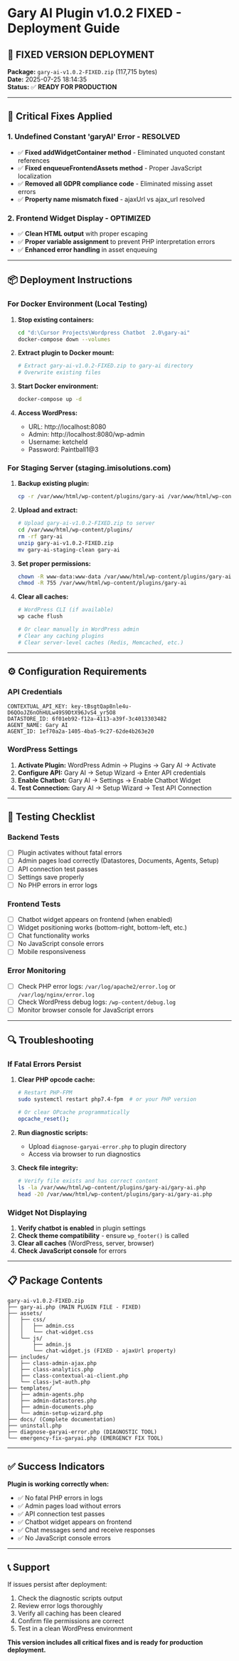 # Gary AI Plugin v1.0.2 FIXED - Deployment Guide

## 🚀 **FIXED VERSION DEPLOYMENT**

**Package:** `gary-ai-v1.0.2-FIXED.zip` (117,715 bytes)  
**Date:** 2025-07-25 18:14:35  
**Status:** ✅ **READY FOR PRODUCTION**

---

## 🔧 **Critical Fixes Applied**

### **1. Undefined Constant 'garyAI' Error - RESOLVED**
- ✅ **Fixed addWidgetContainer method** - Eliminated unquoted constant references
- ✅ **Fixed enqueueFrontendAssets method** - Proper JavaScript localization
- ✅ **Removed all GDPR compliance code** - Eliminated missing asset errors
- ✅ **Property name mismatch fixed** - ajaxUrl vs ajax_url resolved

### **2. Frontend Widget Display - OPTIMIZED**
- ✅ **Clean HTML output** with proper escaping
- ✅ **Proper variable assignment** to prevent PHP interpretation errors
- ✅ **Enhanced error handling** in asset enqueuing

---

## 📦 **Deployment Instructions**

### **For Docker Environment (Local Testing)**

1. **Stop existing containers:**
   ```bash
   cd "d:\Cursor Projects\Wordpress Chatbot  2.0\gary-ai"
   docker-compose down --volumes
   ```

2. **Extract plugin to Docker mount:**
   ```bash
   # Extract gary-ai-v1.0.2-FIXED.zip to gary-ai directory
   # Overwrite existing files
   ```

3. **Start Docker environment:**
   ```bash
   docker-compose up -d
   ```

4. **Access WordPress:**
   - URL: http://localhost:8080
   - Admin: http://localhost:8080/wp-admin
   - Username: ketcheld
   - Password: Paintball1@3

### **For Staging Server (staging.imisolutions.com)**

1. **Backup existing plugin:**
   ```bash
   cp -r /var/www/html/wp-content/plugins/gary-ai /var/www/html/wp-content/plugins/gary-ai-backup-$(date +%Y%m%d-%H%M%S)
   ```

2. **Upload and extract:**
   ```bash
   # Upload gary-ai-v1.0.2-FIXED.zip to server
   cd /var/www/html/wp-content/plugins/
   rm -rf gary-ai
   unzip gary-ai-v1.0.2-FIXED.zip
   mv gary-ai-staging-clean gary-ai
   ```

3. **Set proper permissions:**
   ```bash
   chown -R www-data:www-data /var/www/html/wp-content/plugins/gary-ai
   chmod -R 755 /var/www/html/wp-content/plugins/gary-ai
   ```

4. **Clear all caches:**
   ```bash
   # WordPress CLI (if available)
   wp cache flush
   
   # Or clear manually in WordPress admin
   # Clear any caching plugins
   # Clear server-level caches (Redis, Memcached, etc.)
   ```

---

## ⚙️ **Configuration Requirements**

### **API Credentials**
```
CONTEXTUAL_API_KEY: key-tBsgtQap8nle4u-D6QOoJZ6nOhHULw49S9DtX96JvS4_yr5O8
DATASTORE_ID: 6f01eb92-f12a-4113-a39f-3c4013303482
AGENT_NAME: Gary AI
AGENT_ID: 1ef70a2a-1405-4ba5-9c27-62de4b263e20
```

### **WordPress Settings**
1. **Activate Plugin:** WordPress Admin → Plugins → Gary AI → Activate
2. **Configure API:** Gary AI → Setup Wizard → Enter API credentials
3. **Enable Chatbot:** Gary AI → Settings → Enable Chatbot Widget
4. **Test Connection:** Gary AI → Setup Wizard → Test API Connection

---

## 🧪 **Testing Checklist**

### **Backend Tests**
- [ ] Plugin activates without fatal errors
- [ ] Admin pages load correctly (Datastores, Documents, Agents, Setup)
- [ ] API connection test passes
- [ ] Settings save properly
- [ ] No PHP errors in error logs

### **Frontend Tests**
- [ ] Chatbot widget appears on frontend (when enabled)
- [ ] Widget positioning works (bottom-right, bottom-left, etc.)
- [ ] Chat functionality works
- [ ] No JavaScript console errors
- [ ] Mobile responsiveness

### **Error Monitoring**
- [ ] Check PHP error logs: `/var/log/apache2/error.log` or `/var/log/nginx/error.log`
- [ ] Check WordPress debug logs: `/wp-content/debug.log`
- [ ] Monitor browser console for JavaScript errors

---

## 🔍 **Troubleshooting**

### **If Fatal Errors Persist**
1. **Clear PHP opcode cache:**
   ```bash
   # Restart PHP-FPM
   sudo systemctl restart php7.4-fpm  # or your PHP version
   
   # Or clear OPcache programmatically
   opcache_reset();
   ```

2. **Run diagnostic scripts:**
   - Upload `diagnose-garyai-error.php` to plugin directory
   - Access via browser to run diagnostics

3. **Check file integrity:**
   ```bash
   # Verify file exists and has correct content
   ls -la /var/www/html/wp-content/plugins/gary-ai/gary-ai.php
   head -20 /var/www/html/wp-content/plugins/gary-ai/gary-ai.php
   ```

### **Widget Not Displaying**
1. **Verify chatbot is enabled** in plugin settings
2. **Check theme compatibility** - ensure `wp_footer()` is called
3. **Clear all caches** (WordPress, server, browser)
4. **Check JavaScript console** for errors

---

## 📋 **Package Contents**

```
gary-ai-v1.0.2-FIXED.zip
├── gary-ai.php (MAIN PLUGIN FILE - FIXED)
├── assets/
│   ├── css/
│   │   ├── admin.css
│   │   └── chat-widget.css
│   └── js/
│       ├── admin.js
│       └── chat-widget.js (FIXED - ajaxUrl property)
├── includes/
│   ├── class-admin-ajax.php
│   ├── class-analytics.php
│   ├── class-contextual-ai-client.php
│   └── class-jwt-auth.php
├── templates/
│   ├── admin-agents.php
│   ├── admin-datastores.php
│   ├── admin-documents.php
│   └── admin-setup-wizard.php
├── docs/ (Complete documentation)
├── uninstall.php
├── diagnose-garyai-error.php (DIAGNOSTIC TOOL)
└── emergency-fix-garyai.php (EMERGENCY FIX TOOL)
```

---

## ✅ **Success Indicators**

**Plugin is working correctly when:**
- ✅ No fatal PHP errors in logs
- ✅ Admin pages load without errors
- ✅ API connection test passes
- ✅ Chatbot widget appears on frontend
- ✅ Chat messages send and receive responses
- ✅ No JavaScript console errors

---

## 📞 **Support**

If issues persist after deployment:
1. Check the diagnostic scripts output
2. Review error logs thoroughly
3. Verify all caching has been cleared
4. Confirm file permissions are correct
5. Test in a clean WordPress environment

**This version includes all critical fixes and is ready for production deployment.**
